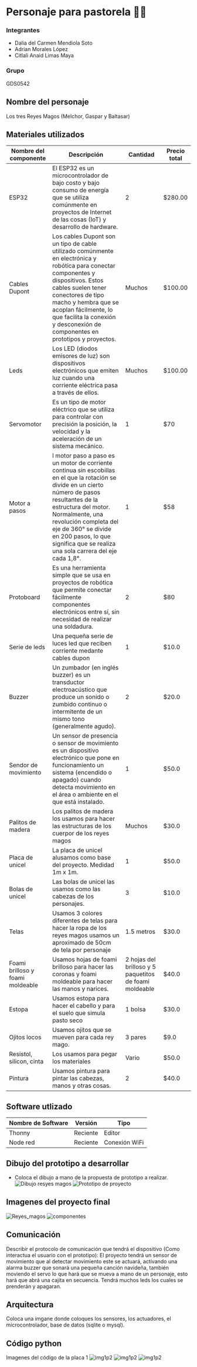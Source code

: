 # Personaje para pastorela 💫🌟

### Integrantes
- Dalia del Carmen Mendiola Soto
- Adrian Morales López
- Citlali Anaid Limas Maya
### Grupo
GDS0542

## Nombre del personaje
Los tres Reyes Magos (Melchor, Gaspar y Baltasar)

## Materiales utilizados
| Nombre del componente | Descripción | Cantidad | Precio total |
|-|-|-|-|
|ESP32|El ESP32 es un microcontrolador de bajo costo y bajo consumo de energía que se utiliza comúnmente en proyectos de Internet de las cosas (IoT) y desarrollo de hardware.|2|$280.00|
|Cables Dupont|Los cables Dupont son un tipo de cable utilizado comúnmente en electrónica y robótica para conectar componentes y dispositivos. Estos cables suelen tener conectores de tipo macho y hembra que se acoplan fácilmente, lo que facilita la conexión y desconexión de componentes en prototipos y proyectos.|Muchos|$100.00|
|Leds|Los LED (diodos emisores de luz) son dispositivos electrónicos que emiten luz cuando una corriente eléctrica pasa a través de ellos.|Muchos|$100.00|
|Servomotor |Es un tipo de motor eléctrico que se utiliza para controlar con precisión la posición, la velocidad y la aceleración de un sistema mecánico.  | 1 | $70|
|Motor a pasos| l motor paso a paso es un motor de corriente continua sin escobillas en el que la rotación se divide en un cierto número de pasos resultantes de la estructura del motor. Normalmente, una revolución completa del eje de 360° se divide en 200 pasos, lo que significa que se realiza una sola carrera del eje cada 1,8°. | 1 | $58 |
|Protoboard |Es una herramienta simple que se usa en proyectos de robótica que permite conectar fácilmente componentes electrónicos entre sí, sin necesidad de realizar una soldadura. | 2 | $80 |
|Serie de leds | Una pequeña serie de luces led que reciben corriente medante cables dupon | 1 | $10.0 |
| Buzzer | Un zumbador (en inglés buzzer) es un transductor electroacústico que produce un sonido o zumbido continuo o intermitente de un mismo tono (generalmente agudo).| 2 | $20.0 |
| Sendor de movimiento | Un sensor de presencia o sensor de movimiento es un dispositivo electrónico que pone en funcionamiento un sistema (encendido o apagado) cuando detecta movimiento en el área o ambiente en el que está instalado. | 1 | $50.0 |
| Palitos de madera | Los palitos de madera los usamos para hacer las estructuras de los cuerpor de los reyes magos | Muchos | $30.0 |
| Placa de unicel | La placa de unicel alusamos como base del proyecto. Medidad 1m x 1m. | 1 | $50.0 | 
| Bolas de unicel | Las bolas de unicel las usamos como las cabezas de los personajes. | 3 | $10.0 |
| Telas | Usamos 3 colores diferentes de telas para hacer la ropa de los reyes magos usamos un aproximado de 50cm de tela por personaje | 1.5 metros | $30.0 | 
| Foami brilloso y foami moldeable | Usamos hojas de foami brilloso para hacer las coronas y foami moldeable para hacer las manos y narices. | 2 hojas del brilloso y 5 paquetitos de foami moldeable | $40.0 |
| Estopa | Usamos estopa para hacer el cabello y para el suelo que simula pasto seco | 1 bolsa | $30.0 | 
| Ojitos locos | Usamos ojitos que se mueven para cada rey mago. | 3 pares | $9.0 |
| Resistol, silicon, cinta | Los usamos para pegar los materiales | Vario | $50.0 | 
| Pintura | Usamos pintura para pintar las cabezas, manos y otras cosas. | 2 | $40.0 |

## Software utlizado 
| Nombre de Software | Versión | Tipo |
|-|-|-|
|Thonny| Reciente | Editor |
| Node red | Reciente | Conexión WiFi |

## Dibujo del prototipo a desarrollar 
- Coloca el dibujo a mano de la propuesta de prototipo a realizar.
![Dibujo resyes magos](https://github.com/dalisoto/Personaje/blob/main/Dibujo%20reyes%20magos.jpg?raw=true)
![Prototipo de proyecto](https://github.com/dalisoto/Personaje/assets/139840896/694815de-58d4-4101-8534-eb34bfeb3dda)

## Imagenes del proyecto final 
![Reyes_magos](https://github.com/dalisoto/Personaje/blob/main/Reyes_magos.jpg?raw=true)
![componentes](https://github.com/dalisoto/Personaje/blob/main/componentes.jpg?raw=true)




## Comunicación 
Describir el protocolo de comunicación que tendrá el dispositivo (Como interactua el usuario con el prototipo):
El proyecto tendrá un sensor de movimiento que al detectar movimiento este se actuará, activando una alarma buzzer que sonará una pequeña canción navideña, también moviendo el servo lo que hará que se mueva a mano de un personaje, esto hará que abrá una cajita en secuencia. Tendrá muchos leds los cuales se prenderán y apagaran. 

## Arquitectura 
Coloca una imgane donde coloques los sensores, los actuadores, el microcontrolador, base de datos (sqlite o mysql). 

## Código python
Imagenes del código de la placa 1
![img1p2](https://github.com/dalisoto/Personaje/blob/main/img1p2.jpg?raw=true)
![img1p2](https://github.com/dalisoto/Personaje/blob/main/img2p2.jpg?raw=true)
![img1p2](https://github.com/dalisoto/Personaje/blob/main/img3p2.jpg?raw=true)
##
